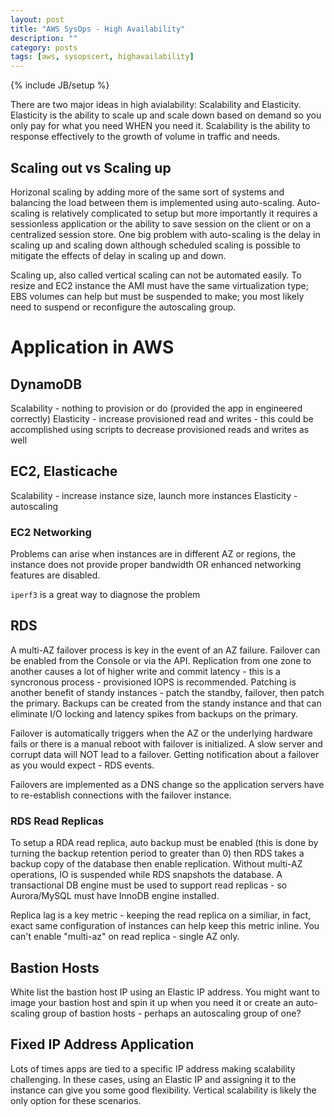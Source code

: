 ```yaml
---
layout: post
title: "AWS SysOps - High Availability"
description: ""
category: posts
tags: [aws, sysopscert, highavailability]
---
```

{% include JB/setup %}

There are two major ideas in high avialability: Scalability and Elasticity. Elasticity is the ability to scale up and scale down based on demand so you only pay for what you need WHEN you need it. Scalability is the ability to response effectively to the  growth of volume in traffic and needs.

## Scaling out vs Scaling up
Horizonal scaling by adding more of the same sort of systems and balancing the load between them is implemented using auto-scaling. 
Auto-scaling is relatively complicated to setup but more importantly it requires a sessionless application or the ability to save session on the client or on a centralized session store. One big problem with auto-scaling is the delay in scaling up and scaling down although scheduled scaling is possible to mitigate the effects of delay in scaling up and down.

Scaling up, also called vertical scaling can not be automated easily. To resize and EC2 instance the AMI must have the same virtualization type; EBS volumes can help but must be suspended to make; you most likely need to suspend or reconfigure the autoscaling group.

# Application in AWS

## DynamoDB
Scalability - nothing to provision or do (provided the app in engineered correctly)
Elasticity - increase provisioned read and writes - this could be accomplished using scripts to decrease provisioned reads and writes as well

## EC2, Elasticache
Scalability - increase instance size, launch more instances
Elasticity - autoscaling

### EC2 Networking
Problems can arise when instances are in different AZ or regions, the instance does not provide proper bandwidth OR enhanced networking features are disabled.

`iperf3` is a great way to diagnose the problem

## RDS
A multi-AZ failover process is key in the event of an AZ failure. Failover can be enabled from the Console or via the API. Replication from one zone to another causes a lot of higher write and commit latency - this is a syncronous process - provisioned IOPS is recommended. Patching is another benefit of standy instances - patch the standby, failover, then patch the primary. Backups can be created from the standy instance and that can eliminate I/O locking and latency spikes from backups on the primary.

Failover is automatically triggers when the AZ or the underlying hardware fails or there is a manual reboot with failover is initialized. A slow server and corrupt data will NOT lead to a failover. Getting notification about a failover as you would expect - RDS events.

Failovers are implemented as a DNS change so the application servers have to re-establish connections with the failover instance.

### RDS Read Replicas
To setup a RDA read replica, auto backup must be enabled (this is done by turning the backup retention period to greater than 0) then RDS takes a backup copy of the database then enable replication. Without multi-AZ operations, IO is suspended while RDS snapshots the database. A transactional DB engine must be used to support read replicas - so Aurora/MySQL must have InnoDB engine installed. 

Replica lag is a key metric - keeping the read replica on a similiar, in fact, exact same configuration of instances can help keep this metric inline. You can't enable "multi-az" on read replica - single AZ only.

## Bastion Hosts
White list the bastion host IP using an Elastic IP address. You might want to image your bastion host and spin it up when you need it or create an auto-scaling group of bastion hosts - perhaps an autoscaling group of one?

## Fixed IP Address Application
Lots of times apps are tied to a specific IP address making scalability challenging. In these cases, using an Elastic IP and assigning it to the instance can give you some good flexibility. Vertical scalability is likely the only option for these scenarios.







